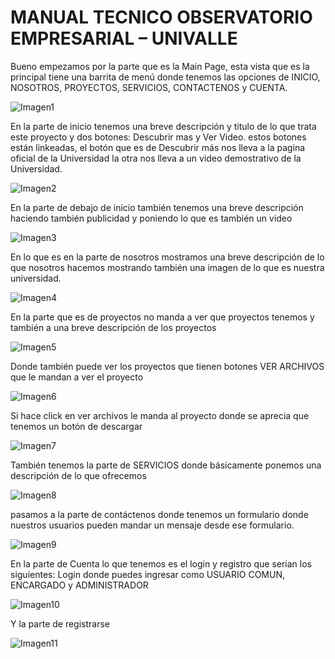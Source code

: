 # MANUAL TECNICO OBSERVATORIO EMPRESARIAL – UNIVALLE


Bueno empezamos por la parte que es la Main Page, esta vista que es la principal tiene una barrita de menú donde tenemos las opciones de  INICIO, NOSOTROS, PROYECTOS, SERVICIOS, CONTACTENOS y CUENTA.

![Imagen1](https://github.com/Observatorio-Empresarial/Business_observatory/assets/111919106/f8187b2c-0905-4c3f-8f9e-c8345e50da5f)

En la parte de inicio tenemos una breve descripción y titulo de lo que trata este proyecto y dos botones: Descubrir mas y Ver Video.
estos botones están linkeadas, el botón que es de Descubrir más nos lleva a la pagina oficial de la Universidad la otra nos lleva a un video demostrativo de la Universidad.

![Imagen2](https://github.com/Observatorio-Empresarial/Business_observatory/assets/111919106/34670bcb-8f7d-4d72-8961-ae46ea3c0870)


En la parte de debajo de inicio también tenemos una breve descripción haciendo también publicidad y poniendo lo que es también un video

![Imagen3](https://github.com/Observatorio-Empresarial/Business_observatory/assets/111919106/204fbce4-65fc-413e-bcc0-9f4a4d536fcf)


En lo que es en la parte de nosotros mostramos una breve descripción de lo que nosotros hacemos mostrando también una imagen de lo que es nuestra universidad.

![Imagen4](https://github.com/Observatorio-Empresarial/Business_observatory/assets/111919106/ab2997f8-2e7a-4f06-9916-7e61811c2883)


En la parte que es de proyectos no manda a ver que proyectos tenemos y también a una breve descripción de los proyectos

![Imagen5](https://github.com/Observatorio-Empresarial/Business_observatory/assets/111919106/2ad8a6da-3302-4259-94e0-ef58e1d885b7)


Donde también puede ver los proyectos que tienen botones VER ARCHIVOS que le mandan a ver el proyecto 

![Imagen6](https://github.com/Observatorio-Empresarial/Business_observatory/assets/111919106/7d1f8edf-731a-4964-bc7c-e75d293a57c2)


Si hace click en ver archivos le manda al proyecto donde se aprecia que tenemos un botón de descargar 

![Imagen7](https://github.com/Observatorio-Empresarial/Business_observatory/assets/111919106/e0c00166-0974-4484-adf2-eb2278b0042d)


También tenemos la parte de SERVICIOS donde básicamente ponemos una descripción de lo que ofrecemos

![Imagen8](https://github.com/Observatorio-Empresarial/Business_observatory/assets/111919106/ea8ee747-78f7-4dd9-9139-aa80e4db589b)


pasamos a la parte de contáctenos donde tenemos un formulario donde nuestros usuarios pueden mandar un mensaje desde ese formulario.

![Imagen9](https://github.com/Observatorio-Empresarial/Business_observatory/assets/111919106/93b6dc53-dd70-442d-ab00-f840ba314dba)


En la parte de Cuenta lo que tenemos es el login y registro que serian los siguientes:
Login donde puedes ingresar como USUARIO COMUN, ENCARGADO y ADMINISTRADOR

![Imagen10](https://github.com/Observatorio-Empresarial/Business_observatory/assets/111919106/d146ccd2-26fe-4a34-a652-efbc1fbe2fd1)



Y la parte de registrarse 

 ![Imagen11](https://github.com/Observatorio-Empresarial/Business_observatory/assets/111919106/71716f35-8e08-4848-ac56-9518aecc2bfe)

